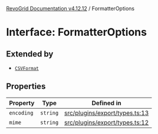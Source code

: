 [RevoGrid Documentation v4.12.12](README.md) / FormatterOptions

# Interface: FormatterOptions

## Extended by

- [`CSVFormat`](Interface.CSVFormat.md)

## Properties

| Property | Type | Defined in |
| ------ | ------ | ------ |
| `encoding` | `string` | [src/plugins/export/types.ts:13](https://github.com/revolist/revogrid/blob/ecd92bead8bd3117a71a9fcab227f9b0f91c2edf/src/plugins/export/types.ts#L13) |
| `mime` | `string` | [src/plugins/export/types.ts:12](https://github.com/revolist/revogrid/blob/ecd92bead8bd3117a71a9fcab227f9b0f91c2edf/src/plugins/export/types.ts#L12) |
